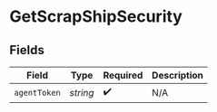 # GetScrapShipSecurity


## Fields

| Field              | Type               | Required           | Description        |
| ------------------ | ------------------ | ------------------ | ------------------ |
| `agentToken`       | *string*           | :heavy_check_mark: | N/A                |